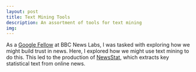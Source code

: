 ```yaml
---
layout: post
title: Text Mining Tools
description: An assortment of tools for text mining
img:
---
```


As a <a href="http://bbcnewslabs.co.uk/2016/09/26/google-fellow-liam-bolton-blogs-about-his-time-at-the-bbc/">Google Fellow</a> at BBC News Labs, I was tasked with exploring how we might build trust in news. Here, I explored how we might use text mining to do this. This led to the production of <a href="https://github.com/lbuk/NewsStat">NewsStat</a>, which extracts key statistical text from online news.
